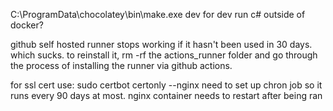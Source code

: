 C:\ProgramData\chocolatey\bin\make.exe dev
for dev run c# outside of docker?

github self hosted runner stops working if it hasn't been used in 30 days. which sucks.
to reinstall it, rm -rf the actions_runner folder and go through the process of installing the runner via github actions.

for ssl cert use:
sudo certbot certonly --nginx
need to set up chron job so it runs every 90 days at most. nginx container needs to restart after being ran
